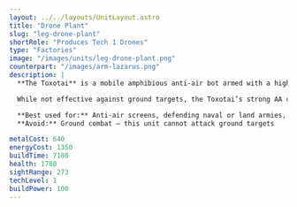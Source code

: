 ```yaml
---
layout: ../../layouts/UnitLayout.astro
title: "Drone Plant"
slug: "leg-drone-plant"
shortRole: "Produces Tech 1 Drones"
type: "Factories"
image: "/images/units/leg-drone-plant.png"
counterpart: "/images/arm-lazarus.png"
description: |
  **The Toxotai** is a mobile amphibious anti-air bot armed with a high-range salvo missile launcher. Capable of defending both land and water units, it’s crucial for fending off early air raids, gunships, and bombers during tech transitions or expansion phases.

  While not effective against ground targets, the Toxotai’s strong AA coverage and amphibious mobility make it an auto-include in any mixed Legion force. Be sure to include at least one in every army group to avoid surprise air losses.

  **Best used for:** Anti-air screens, defending naval or land armies, escorting constructors  
  **Avoid:** Ground combat — this unit cannot attack ground targets

metalCost: 640
energyCost: 1350
buildTime: 7180
health: 1780
sightRange: 273
techLevel: 1
buildPower: 100
---
```

